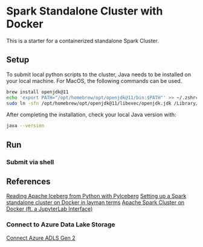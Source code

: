 # Spark Standalone Cluster with Docker

This is a starter for a containerized standalone Spark Cluster.

## Setup

To submit local python scripts to the cluster, Java needs to be installed on your local machine. For MacOS, the following commands can be used.

```bash
brew install openjdk@11
echo 'export PATH="/opt/homebrew/opt/openjdk@11/bin:$PATH"' >> ~/.zshrc
sudo ln -sfn /opt/homebrew/opt/openjdk@11/libexec/openjdk.jdk /Library/Java/JavaVirtualMachines/openjdk-11.jdk
```

After completing the installation, check your local Java version with:

```bash
java --version
```

## Run

### Submit via shell

## References

[Reading Apache Iceberg from Python with PyIceberg](https://medium.com/@tabular/reading-apache-iceberg-from-python-with-pyiceberg-8b8cff36f4f0)
[Setting up a Spark standalone cluster on Docker in layman terms](https://medium.com/@MarinAgli1/setting-up-a-spark-standalone-cluster-on-docker-in-layman-terms-8cbdc9fdd14b)
[Apache Spark Cluster on Docker (ft. a JupyterLab Interface)](https://towardsdatascience.com/apache-spark-cluster-on-docker-ft-a-juyterlab-interface-418383c95445)

### Connect to Azure Data Lake Storage

[Connect Azure ADLS Gen 2](https://subhamkharwal.medium.com/pyspark-connect-azure-adls-gen-2-c4efa5bf016b)